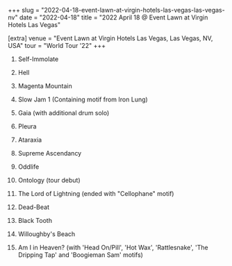 +++
slug = "2022-04-18-event-lawn-at-virgin-hotels-las-vegas-las-vegas-nv"
date = "2022-04-18"
title = "2022 April 18 @ Event Lawn at Virgin Hotels Las Vegas"

[extra]
venue = "Event Lawn at Virgin Hotels Las Vegas, Las Vegas, NV, USA"
tour = "World Tour '22"
+++


 1. Self-Immolate

 2. Hell

 3. Magenta Mountain

 4. Slow Jam 1
    (Containing motif from Iron Lung)

 5. Gaia
    (with additional drum solo)

 6. Pleura

 7. Ataraxia

 8. Supreme Ascendancy

 9. Oddlife

10. Ontology
    (tour debut)

11. The Lord of Lightning
    (ended with "Cellophane" motif)

12. Dead-Beat

13. Black Tooth

14. Willoughby's Beach

15. Am I in Heaven?
    (with 'Head On/Pill', 'Hot Wax', 'Rattlesnake', 'The Dripping Tap'
    and 'Boogieman Sam' motifs)


